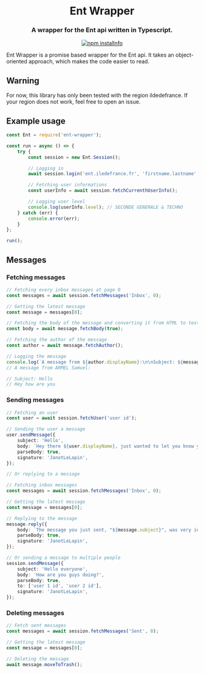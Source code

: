 <div align="center">
    <br/>
    <p>
        <h1>Ent Wrapper</h1>
        <h3>A wrapper for the Ent api written in Typescript.</h3>
    </p>
    <p>
        <a href="https://nodei.co/npm/ent-wrapper/"><img src="https://nodei.co/npm/ent-wrapper.png?downloads=true&stars=true" alt="npm installnfo" /></a>
    </p>
</div>

Ent Wrapper is a promise based wrapper for the Ent api. It takes an object-oriented approach, which makes the code easier to read.

## Warning
For now, this library has only been tested with the region ildedefrance. If your region does not work, feel free to open an issue.

## Example usage
```ts
const Ent = require('ent-wrapper');

const run = async () => {
    try {
        const session = new Ent.Session();

        // Logging in
        await session.login('ent.iledefrance.fr', 'firstname.lastname', 'password');

        // Fetching user informations
        const userInfo = await session.fetchCurrenthUserInfo();

        // Logging user level
        console.log(userInfo.level); // SECONDE GENERALE & TECHNO
    } catch (err) {
        console.error(err);
    }
};

run();
```

## Messages

### Fetching messages

```ts
// Fetching every inbox messages at page 0
const messages = await session.fetchMessages('Inbox', 0);

// Getting the latest message
const message = messages[0];

// Fetching the body of the message and converting it from HTML to text
const body = await message.fetchBody(true);

// Fetching the author of the message
const author = await message.fetchAuthor();

// Logging the message
console.log(`A message from ${author.displayName}:\n\nSubject: ${message.subject}\n${body}`);
// A message from ARMEL Samuel:

// Subject: Hello
// Hey how are you
```

### Sending messages
```ts
// Fetching an user
const user = await session.fetchUser('user id');

// Sending the user a message
user.sendMessage({
    subject: 'Hello',
    body: `Hey there ${user.displayName}, just wanted to let you know you're a great person!`,
    parseBody: true,
    signature: 'JanotLeLapin',
});

// Or replying to a message

// Fetching inbox messages
const messages = await session.fetchMessages('Inbox', 0);

// Getting the latest message
const message = messages[0];

// Replying to the message
message.reply({
    body: `The message you just sent, "${message.subject}", was very insightful.`,
    parseBody: true,
    signature: 'JanotLeLapin',
});

// Or sending a message to multiple people
session.sendMessage({
    subject: 'Hello everyone',
    body: 'How are you guys doing?',
    parseBody: true,
    to: ['user 1 id', 'user 2 id'],
    signature: 'JanotLeLapin',
});
```

### Deleting messages
```ts
// Fetch sent messages
const messages = await session.fetchMessages('Sent', 0);

// Getting the latest message
const message = messages[0];

// Deleting the message
await message.moveToTrash();
```
